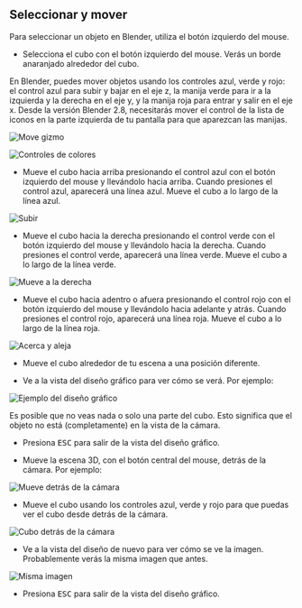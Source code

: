 ## Seleccionar y mover

Para seleccionar un objeto en Blender, utiliza el botón izquierdo del mouse.

+ Selecciona el cubo con el botón izquierdo del mouse. Verás un borde anaranjado alrededor del cubo.

En Blender, puedes mover objetos usando los controles azul, verde y rojo: el control azul para subir y bajar en el eje z, la manija verde para ir a la izquierda y la derecha en el eje y, y la manija roja para entrar y salir en el eje x. Desde la versión Blender 2.8, necesitarás mover el control de la lista de iconos en la parte izquierda de tu pantalla para que aparezcan las manijas.

![Move gizmo](images/move-gizmo.png)

![Controles de colores](images/coloured-handles.png)

+ Mueve el cubo hacia arriba presionando el control azul con el botón izquierdo del mouse y llevándolo hacia arriba. Cuando presiones el control azul, aparecerá una línea azul. Mueve el cubo a lo largo de la línea azul.

![Subir](images/move-up.png)

+ Mueve el cubo hacia la derecha presionando el control verde con el botón izquierdo del mouse y llevándolo hacia la derecha. Cuando presiones el control verde, aparecerá una línea verde. Mueve el cubo a lo largo de la línea verde.

![Mueve a la derecha](images/move-right.png)

+ Mueve el cubo hacia adentro o afuera presionando el control rojo con el botón izquierdo del mouse y llevándolo hacia adelante y atrás. Cuando presiones el control rojo, aparecerá una línea roja. Mueve el cubo a lo largo de la línea roja.

![Acerca y aleja](images/move-in-and-out.png)

+ Mueve el cubo alrededor de tu escena a una posición diferente.

+ Ve a la vista del diseño gráfico para ver cómo se verá. Por ejemplo:

![Ejemplo del diseño gráfico](images/example-render.png)

Es posible que no veas nada o solo una parte del cubo. Esto significa que el objeto no está (completamente) en la vista de la cámara.

+ Presiona <kbd>ESC</kbd> para salir de la vista del diseño gráfico.

+ Mueve la escena 3D, con el botón central del mouse, detrás de la cámara. Por ejemplo:

![Mueve detrás de la cámara](images/move-behind-camera.png)

+ Mueve el cubo usando los controles azul, verde y rojo para que puedas ver el cubo desde detrás de la cámara.

![Cubo detrás de la cámara](images/cube-behind-camera.png)

+ Ve a la vista del diseño de nuevo para ver cómo se ve la imagen. Probablemente verás la misma imagen que antes.

![Misma imagen](images/same-image.png)

+ Presiona <kbd>ESC</kbd> para salir de la vista del diseño gráfico.